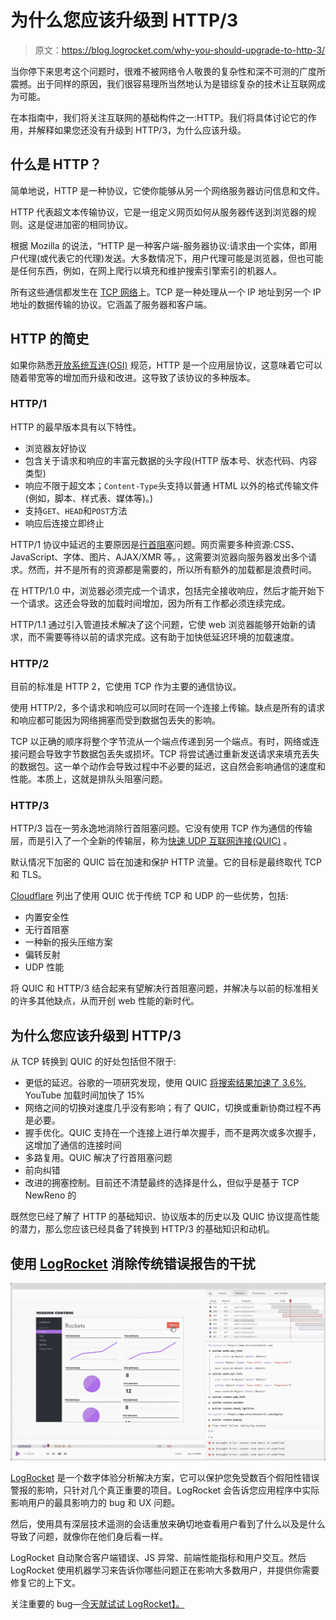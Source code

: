 # 为什么您应该升级到 HTTP/3 

> 原文：<https://blog.logrocket.com/why-you-should-upgrade-to-http-3/>

当你停下来思考这个问题时，很难不被网络令人敬畏的复杂性和深不可测的广度所震撼。出于同样的原因，我们很容易理所当然地认为是错综复杂的技术让互联网成为可能。

在本指南中，我们将关注互联网的基础构件之一:HTTP。我们将具体讨论它的作用，并解释如果您还没有升级到 HTTP/3，为什么应该升级。

## 什么是 HTTP？

简单地说，HTTP 是一种协议，它使你能够从另一个网络服务器访问信息和文件。

HTTP 代表超文本传输协议，它是一组定义网页如何从服务器传送到浏览器的规则。这是促进加密的相同协议。

根据 Mozilla 的说法，“HTTP 是一种客户端-服务器协议:请求由一个实体，即用户代理(或代表它的代理)发送。大多数情况下，用户代理可能是浏览器，但也可能是任何东西，例如，在网上爬行以填充和维护搜索引擎索引的机器人。

所有这些通信都发生在 [TCP 网络](http://www.tcpipguide.com/free/t_TCPIPOverviewandHistory.htm)上。TCP 是一种处理从一个 IP 地址到另一个 IP 地址的数据传输的协议。它涵盖了服务器和客户端。

## HTTP 的简史

如果你熟悉[开放系统互连(OSI)](https://en.wikipedia.org/wiki/OSI_model) 规范，HTTP 是一个应用层协议，这意味着它可以随着带宽等的增加而升级和改进。这导致了该协议的多种版本。

### HTTP/1

HTTP 的最早版本具有以下特性。

*   浏览器友好协议
*   包含关于请求和响应的丰富元数据的头字段(HTTP 版本号、状态代码、内容类型)
*   响应不限于超文本；`Content-Type`头支持以普通 HTML 以外的格式传输文件(例如，脚本、样式表、媒体等)。)
*   支持`GET`、`HEAD`和`POST`方法
*   响应后连接立即终止

HTTP/1 协议中延迟的主要原因是[行首阻塞](https://en.wikipedia.org/wiki/Head-of-line_blocking)问题。网页需要多种资源:CSS、JavaScript、字体、图片、AJAX/XMR 等。，这需要浏览器向服务器发出多个请求。然而，并不是所有的资源都是需要的，所以所有额外的加载都是浪费时间。

在 HTTP/1.0 中，浏览器必须完成一个请求，包括完全接收响应，然后才能开始下一个请求。这还会导致的加载时间增加，因为所有工作都必须连续完成。

HTTP/1.1 通过引入管道技术解决了这个问题，它使 web 浏览器能够开始新的请求，而不需要等待以前的请求完成。这有助于加快低延迟环境的加载速度。

### HTTP/2

目前的标准是 HTTP 2，它使用 TCP 作为主要的通信协议。

使用 HTTP/2，多个请求和响应可以同时在同一个连接上传输。缺点是所有的请求和响应都可能因为网络拥塞而受到数据包丢失的影响。

TCP 以正确的顺序将整个字节流从一个端点传递到另一个端点。有时，网络或连接问题会导致字节数据包丢失或损坏。TCP 将尝试通过重新发送请求来填充丢失的数据包。这一单个动作会导致过程中不必要的延迟，这自然会影响通信的速度和性能。本质上，这就是排队头阻塞问题。

### HTTP/3

HTTP/3 旨在一劳永逸地消除行首阻塞问题。它没有使用 TCP 作为通信的传输层，而是引入了一个全新的传输层，称为[快速 UDP 互联网连接(QUIC)](https://blog.cloudflare.com/the-road-to-quic/) 。

默认情况下加密的 QUIC 旨在加速和保护 HTTP 流量。它的目标是最终取代 TCP 和 TLS。

[Cloudflare](https://blog.cloudflare.com/the-road-to-quic/) 列出了使用 QUIC 优于传统 TCP 和 UDP 的一些优势，包括:

*   内置安全性
*   无行首阻塞
*   一种新的报头压缩方案
*   偏转反射
*   UDP 性能

将 QUIC 和 HTTP/3 结合起来有望解决行首阻塞问题，并解决与以前的标准相关的许多其他缺点，从而开创 web 性能的新时代。

## 为什么您应该升级到 HTTP/3

从 TCP 转换到 QUIC 的好处包括但不限于:

*   更低的延迟。谷歌的一项研究发现，使用 QUIC [将搜索结果加速了 3.6%](https://medium.com/codavel-blog/quic-vs-tcp-tls-and-why-quic-is-not-the-next-big-thing-d4ef59143efd), YouTube 加载时间加快了 15%
*   网络之间的切换对速度几乎没有影响；有了 QUIC，切换或重新协商过程不再是必要。
*   握手优化。QUIC 支持在一个连接上进行单次握手，而不是两次或多次握手，这增加了通信的连接时间
*   多路复用。QUIC 解决了行首阻塞问题
*   前向纠错
*   改进的拥塞控制。目前还不清楚最终的选择是什么，但似乎是基于 TCP NewReno 的

既然您已经了解了 HTTP 的基础知识、协议版本的历史以及 QUIC 协议提高性能的潜力，那么您应该已经具备了转换到 HTTP/3 的基础知识和动机。

## 使用 [LogRocket](https://lp.logrocket.com/blg/signup) 消除传统错误报告的干扰

[![LogRocket Dashboard Free Trial Banner](img/d6f5a5dd739296c1dd7aab3d5e77eeb9.png)](https://lp.logrocket.com/blg/signup)

[LogRocket](https://lp.logrocket.com/blg/signup) 是一个数字体验分析解决方案，它可以保护您免受数百个假阳性错误警报的影响，只针对几个真正重要的项目。LogRocket 会告诉您应用程序中实际影响用户的最具影响力的 bug 和 UX 问题。

然后，使用具有深层技术遥测的会话重放来确切地查看用户看到了什么以及是什么导致了问题，就像你在他们身后看一样。

LogRocket 自动聚合客户端错误、JS 异常、前端性能指标和用户交互。然后 LogRocket 使用机器学习来告诉你哪些问题正在影响大多数用户，并提供你需要修复它的上下文。

关注重要的 bug—[今天就试试 LogRocket】。](https://lp.logrocket.com/blg/signup-issue-free)
